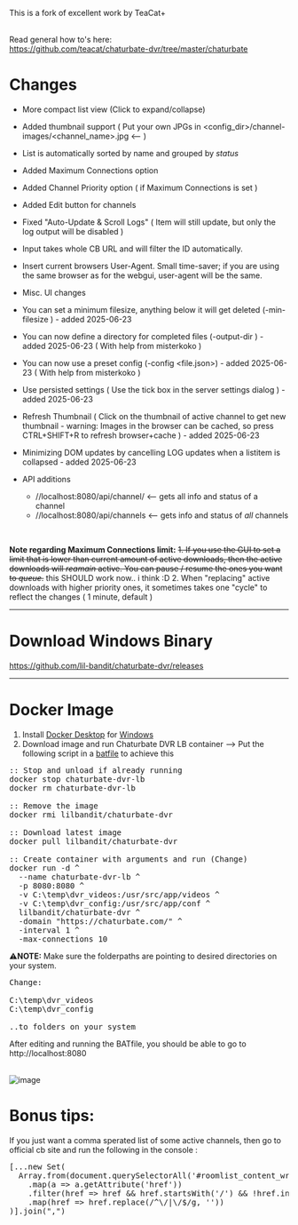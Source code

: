 This is a fork of excellent work by TeaCat+ 

<br>Read general how to's here:
<br>https://github.com/teacat/chaturbate-dvr/tree/master/chaturbate

Changes
=============================
- More compact list view (Click to expand/collapse)
- Added thumbnail support ( Put your own JPGs in <config_dir>/channel-images/<channel_name>.jpg <--  )
- List is automatically sorted by name and grouped by <i>status</i>
- Added Maximum Connections option
- Added Channel Priority option ( if Maximum Connections is set )
- Added Edit button for channels
- Fixed "Auto-Update & Scroll Logs" ( Item will still update, but only the log output will be disabled )
- Input takes whole CB URL and will filter the ID automatically.
- Insert current browsers User-Agent. Small time-saver; if you are using the same browser as for the webgui, user-agent will be the same.
- Misc. UI changes
- You can set a minimum filesize, anything below it will get deleted (-min-filesize <MB>)  - added 2025-06-23
- You can now define a directory for completed files (-output-dir <directory name>) - added 2025-06-23 ( With help from misterkoko ) 
- You can now use a preset config (-config <file.json>) - added 2025-06-23 ( With help from misterkoko ) 
- Use persisted settings ( Use the tick box in the server settings dialog ) - added 2025-06-23
- Refresh Thumbnail ( Click on the thumbnail of active channel to get new thumbnail - warning: Images in the browser can be cached, so press CTRL+SHIFT+R to refresh browser+cache )  - added 2025-06-23
- Minimizing DOM updates by cancelling LOG updates when a listitem is collapsed  - added 2025-06-23

- API additions
  - //localhost:8080/api/channel/<username> <-- gets all info and status of a channel
  - //localhost:8080/api/channels  <-- gets info and status of <i>all</i> channels

<br>

<b>Note regarding Maximum Connections limit:</b> 
~~1. If you use the GUI to set a limit that is lower than current amount of active downloads,
   then the active downloads will <i>reamain</i> active. You can pause / resume the ones you want to <i>queue</i>.~~  this SHOULD work now.. i think :D 
2. When "replacing" active downloads with higher priority ones, it sometimes takes one "cycle" to reflect the changes ( 1 minute, default ) 



---------------------------------------------

Download Windows Binary
=============================
https://github.com/lil-bandit/chaturbate-dvr/releases


---------------------------------------------

Docker Image 
=============================
1. Install <a href="https://www.docker.com/products/docker-desktop/">Docker Desktop</a> for <u>Windows</u>
2. Download image and run Chaturbate DVR LB container --> Put the following script in a <a href="https://github.com/lil-bandit/chaturbate-dvr/releases/tag/docker-helper">batfile</a> to achieve this<br> 



<pre>
:: Stop and unload if already running
docker stop chaturbate-dvr-lb
docker rm chaturbate-dvr-lb

:: Remove the image
docker rmi lilbandit/chaturbate-dvr

:: Download latest image
docker pull lilbandit/chaturbate-dvr  

:: Create container with arguments and run (Change)
docker run -d ^
  --name chaturbate-dvr-lb ^
  -p 8080:8080 ^
  -v C:\temp\dvr_videos:/usr/src/app/videos ^
  -v C:\temp\dvr_config:/usr/src/app/conf ^
  lilbandit/chaturbate-dvr ^
  -domain "https://chaturbate.com/" ^
  -interval 1 ^
  -max-connections 10
</pre>
⚠️<b>NOTE:</b> Make sure the folderpaths are pointing to desired directories on your system.

<pre>
Change:
  
C:\temp\dvr_videos
C:\temp\dvr_config

..to folders on your system
</pre>

After editing and running the BATfile, you should be able to go to http://localhost:8080 
<br>
<br>


![image](https://github.com/user-attachments/assets/84c185cf-3c70-4493-89bb-1ca7fdcce3fc)




Bonus tips:
=============================

If you just want a comma sperated list of some active channels, 
then go to official cb site and run the following in the console :
<pre>
[...new Set(
  Array.from(document.querySelectorAll('#roomlist_content_wrapper a'))
    .map(a => a.getAttribute('href'))
    .filter(href => href && href.startsWith('/') && !href.includes('?'))
    .map(href => href.replace(/^\/|\/$/g, ''))
)].join(",")
</pre>



